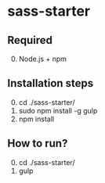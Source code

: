 # sass-starter

## Required

0. Node.js + npm

## Installation steps

0. cd ./sass-starter/
1. sudo npm install -g gulp
2. npm install

## How to run?

0. cd ./sass-starter/
1. gulp
